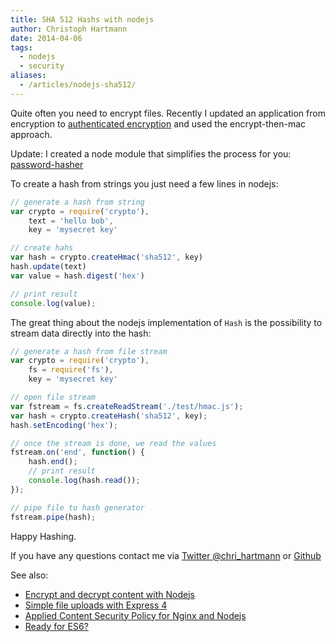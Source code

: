 ```yaml
---
title: SHA 512 Hashs with nodejs
author: Christoph Hartmann
date: 2014-04-06
tags:
  - nodejs
  - security
aliases:
  - /articles/nodejs-sha512/
---
```


Quite often you need to encrypt files. Recently I updated an application from encryption to [authenticated encryption](http://en.wikipedia.org/wiki/Authenticated_encryption) and used the encrypt-then-mac approach.

Update: I created a node module that simplifies the process for you: [password-hasher](https://github.com/chris-rock/password-hasher)

To create a hash from strings you just need a few lines in nodejs:

```javascript
// generate a hash from string
var crypto = require('crypto'),
    text = 'hello bob',
    key = 'mysecret key'

// create hahs
var hash = crypto.createHmac('sha512', key)
hash.update(text)
var value = hash.digest('hex')

// print result
console.log(value);
```

The great thing about the nodejs implementation of `Hash` is the possibility to stream data directly into the hash:

```javascript
// generate a hash from file stream
var crypto = require('crypto'),
    fs = require('fs'),
    key = 'mysecret key'

// open file stream
var fstream = fs.createReadStream('./test/hmac.js');
var hash = crypto.createHash('sha512', key);
hash.setEncoding('hex');

// once the stream is done, we read the values
fstream.on('end', function() {
    hash.end();
    // print result
    console.log(hash.read());
});

// pipe file to hash generator
fstream.pipe(hash);
```

Happy Hashing.

If you have any questions contact me via [Twitter @chri_hartmann](https://twitter.com/chri_hartmann) or [Github](https://github.com/chris-rock)

See also:

 * [Encrypt and decrypt content with Nodejs](http://lollyrock.com/articles/nodejs-encryption/)
 * [Simple file uploads with Express 4](http://lollyrock.com/articles/express4-file-upload/)
 * [Applied Content Security Policy for Nginx and Nodejs](http://lollyrock.com/articles/content-security-policy/)
 * [Ready for ES6?](http://arlimus.github.io/articles/ready.for.es6/)

